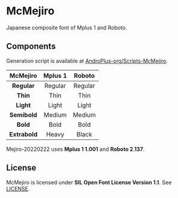 # McMejiro

Japanese composite font of Mplus 1 and Roboto.

## Components

Generation script is available at [AndroPlus-org/Scripts-McMejiro](https://github.com/AndroPlus-org/Scripts-McMejiro).

| McMejiro | Mplus 1 | Roboto
|:---:|:---:|:---:|
| **Regular** | Regular | Regular |
| **Thin** | Thin | Thin |
| **Light** | Light | Light |
| **Semibold** | Medium | Medium |
| **Bold** | Bold | Bold |
| **Extrabold** | Heavy | Black |

Mejiro-20220222 uses **Mplus 1 1.001** and **Roboto 2.137**.

## License

McMejiro is licensed under **SIL Open Font License Version 1.1**. See [LICENSE](LICENSE).

